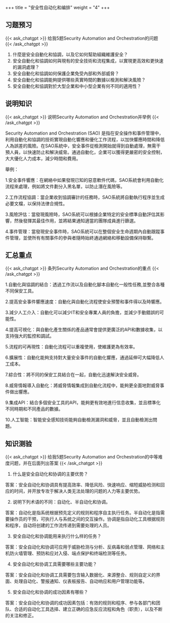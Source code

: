 +++
title = "安全性自动化和编排"
weight = "4"
+++
## 习题预习
{{< ask_chatgpt >}}
给我5题Security Automation and Orchestration的问题
{{< /ask_chatgpt >}}



1. 什麼是安全自動化和協調，以及它如何幫助組織維護安全？
2. 安全自動化和協調如何與現有的安全技術和流程集成，以實現更高效和更快速的漏洞處理？
3. 安全自動化和協調如何保護企業免受內部和外部威脅？
4. 安全自動化和協調能夠提供哪些真實時間的數據以檢測和解決風險？
5. 安全自動化和協調對於大型企業和中小型企業有何不同的適用性？   

## 说明知识
{{< ask_chatgpt >}}
说明Security Automation and Orchestration并举例
{{< /ask_chatgpt >}}



Security Automation and Orchestration (SAO) 是指在安全操作和事件管理中，利用自動化和協調的技術實現自動化響應和優化工作流程，以加快響應時間和降低人為誤差的風險。在SAO系統中，安全事件從檢測開始就得到自動處理，無需干預人員，以快速防止和解決威脅。通過自動化，企業可以獲得更嚴密的安全控制，大大優化人力成本，減少時間和費用。

舉例： 

1.安全事件響應：在網絡中如果發現已知的惡意軟件代碼，SAO系統會利用自動化流程來處理，例如將文件劃分入黑名單，以防止潛在風險等。 

2.工作流程協調：當企業收到協調審計的任務時，SAO系統將自動執行程序並生成必要文檔，以保持法律合規性。 

3.風險評估：當發現風險時，SAO系統可以根據企業特定的安全標準自動評估其影響，然後發揮其最佳作用，並將結果通知適當的團隊成員進行篩選。

4.事件管理：當發現安全事件時，SAO系統可以在整個安全生命週期內自動跟蹤事件管理，並使所有有關事件的參與者隨時始終通過網絡和移動設備保持聯繫。   

## 汇总重点
{{< ask_chatgpt >}}
条列Security Automation and Orchestration的重点
{{< /ask_chatgpt >}}



1.自動化與協調的結合：透過工作流以及自動化腳本自動化一般性任務,並整合各種不同保安工具。

2.提高安全事件響應速度：自動化與自動化流程使安全預警和事件得以及時響應。

3.減少人工介入：自動化可以減少IT和安全專業人員的負擔，並減少手動錯誤的可能性。

4.提高可視化：與自動化產生關係的產品通常會提供更廣泛的API和數據收集，以支持強大的監控和調試。

5.流程的可再現性：自動化流程可以重複使用，使維護更為有效率。

6.擴展性：自動化能夠支持對大量安全事件的自動化響應，通過延伸可大幅降低人工成本。

7.綜合性：將不同的保安工具結合在一起，自動化迅速解決安全威脅。

8.威脅情報導入自動化：將威脅情報集成到自動化流程中，能夠更全面地對威脅事件做出響應。

9.集成API：結合多個安全工具的API，能夠更有效地進行信息收集，並且標準化不同時期和不同產品的數據。

10.人工智能：智能安全感知技術能夠自動檢測漏洞和威脅，並且自動檢測出問題。   

## 知识测验
{{< ask_chatgpt >}}
给我5题Security Automation and Orchestration的中等难度问题，并在后面列出答案
{{< /ask_chatgpt >}}



1. 什么是安全自动化和协调的主要优势？

答案：安全自动化和协调具有提高效率、降低风险、快速响应、缩短威胁检测和回应的时间，并开放专攻于解决人类无法处理的问题的人力等主要优势。

2. 说明下列术语的不同：自动化、半自动化和协调。

答案：自动化是指系统根据预先定义的规则和程序自主执行任务。半自动化是指需要操作员的干预，可执行人与系统之间的交互操作。协调是指自动化工具根据规则和程序，自动将创建的工作流传递到需要处理的人员。

3. 安全自动化和协调能用来执行什么样的任务？

答案：安全自动化和协调可应用于威胁检测与分析、反病毒和弱点管理、网络和主机防火墙管理、预防和应对入侵、端点保护和终端检测等任务。

4. 安全自动化和协调工具需要哪些主要功能？

答案：安全自动化和协调工具需要包含输入数据化、来源整合、规则自定义的界面、处理自动化、警报通知、仪表板报告、自动响应和用户管理功能等。

5. 安全自动化和协调的成功因素有哪些？

答案：安全自动化和协调的成功因素包括：有效的规则和程序、参与各部门和团队、合适的自动化工具选择、建立正确的应急反应流程和角色（职责），以及不断的关注和修正。   

